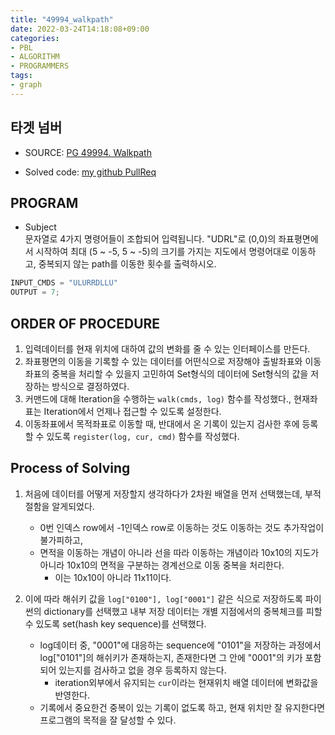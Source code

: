```yaml
---
title: "49994_walkpath"
date: 2022-03-24T14:18:08+09:00
categories:
- PBL
- ALGORITHM
- PROGRAMMERS
tags:
- graph
---
```


타겟 넘버
---------

  - SOURCE: [PG 49994. Walkpath](https://programmers.co.kr/learn/courses/30/lessons/49994)

  - Solved code: [my github PullReq](https://github.com/junehan-dev/Programming_Lectures/pull/56)

PROGRAM
-------

  - Subject  
    문자열로 4가지 명령어들이 조합되어 입력됩니다. "UDRL"로 (0,0)의 좌표평면에서 시작하여 최대 (5 ~ -5, 5 ~ -5)의 크기를 가지는 지도에서 명령어대로 이동하고, 중복되지 않는 path를 이동한 횟수를 출력하시오.

```python
INPUT_CMDS = "ULURRDLLU"
OUTPUT = 7;
```

ORDER OF PROCEDURE
------------------

  1. 입력데이터를 현재 위치에 대하여 값의 변화를 줄 수 있는 인터페이스를 만든다.
  2. 좌표평면의 이동을 기록할 수 있는 데이터를 어떤식으로 저장해야 출발좌표와 이동좌표의 중복을 처리할 수 있을지 고민하여 Set형식의 데이터에 Set형식의 값을 저장하는 방식으로 결정하였다.
  3. 커맨드에 대해 Iteration을 수행하는 ``walk(cmds, log)`` 함수를 작성했다., 현재좌표는 Iteration에서 언제나 접근할 수 있도록 설정한다.
  4. 이동좌표에서 목적좌표로 이동할 때, 반대에서 온 기록이 있는지 검사한 후에 등록할 수 있도록 ``register(log, cur, cmd)`` 함수를 작성했다.

Process of Solving
------------------

1. 처음에 데이터를 어떻게 저장할지 생각하다가 2차원 배열을 먼저 선택했는데, 부적절함을 알게되었다.
    - 0번 인덱스 row에서 -1인덱스 row로 이동하는 것도 이동하는 것도 추가작업이 불가피하고,
    - 면적을 이동하는 개념이 아니라 선을 따라 이동하는 개념이라 10x10의 지도가 아니라 10x10의 면적을 구분하는 경계선으로 이동 중복을 처리한다.
      - 이는 10x10이 아니라 11x11이다.

2. 이에 따라 해쉬키 값을 ``log["0100"], log["0001"]`` 같은 식으로 저장하도록 파이썬의 dictionary를 선택했고 내부 저장 데이터는 개별 지점에서의 중복체크를 피할 수 있도록 set(hash key sequence)를 선택했다.
    - log데이터 중, "0001"에 대응하는 sequence에 "0101"을 저장하는 과정에서 log["0101"]의 해쉬키가 존재하는지, 존재한다면 그 안에 "0001"의 키가 포함되어 있는지를 검사하고 없을 경우 등록하지 않는다.
      - iteration외부에서 유지되는 ``cur``이라는 현재위치 배열 데이터에 변화값을 반영한다.
    - 기록에서 중요한건 중복이 있는 기록이 없도록 하고, 현재 위치만 잘 유지한다면 프로그램의 목적을 잘 달성할 수 있다.

